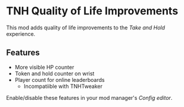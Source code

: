 # TNH Quality of Life Improvements
This mod adds quality of life improvements to the *Take and Hold* experience.

## Features
* More visible HP counter
* Token and hold counter on wrist
* Player count for online leaderboards
  * Incompatiible with TNHTweaker

Enable/disable these features in your mod manager's *Config editor*.